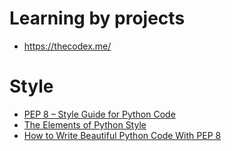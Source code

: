 # Learning by projects

- https://thecodex.me/

# Style

- [PEP 8 – Style Guide for Python Code](https://peps.python.org/pep-0008/)
- [The Elements of Python Style](https://github.com/amontalenti/elements-of-python-style)
- [How to Write Beautiful Python Code With PEP 8](https://realpython.com/python-pep8/)